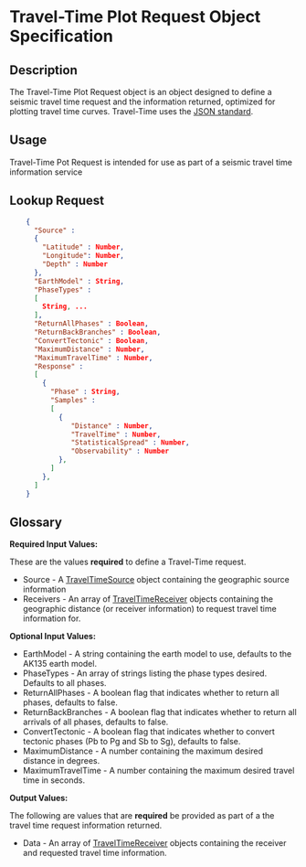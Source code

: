 # Travel-Time Plot Request Object Specification

## Description

The Travel-Time Plot Request object is an object designed to define a seismic travel
time request and the information returned, optimized for plotting travel time curves.  Travel-Time uses the
[JSON standard](http://www.json.org).

## Usage
Travel-Time Pot Request is intended for use as part of a seismic travel time
information service

## Lookup Request

```json
    {
      "Source" :
      {
        "Latitude" : Number,
        "Longitude": Number,
        "Depth" : Number
      },
      "EarthModel" : String,
      "PhaseTypes" :
      [
        String, ...
      ],
      "ReturnAllPhases" : Boolean,
      "ReturnBackBranches" : Boolean,
      "ConvertTectonic" : Boolean,
      "MaximumDistance" : Number,
      "MaximumTravelTime" : Number,
      "Response" :
      [
        {
          "Phase" : String,
          "Samples" :
          [
            {
               "Distance" : Number,
               "TravelTime" : Number,
               "StatisticalSpread" : Number,
               "Observability" : Number
            },
          ]
        },
      ]
    }
```


## Glossary

**Required Input Values:**

These are the values **required** to define a Travel-Time request.

* Source -  A [TravelTimeSource](TravelTimeSource.md) object containing the geographic source information
* Receivers - An array of [TravelTimeReceiver](TravelTimeReceiver.md) objects containing the geographic distance (or receiver information) to request travel time information for.

**Optional Input Values:**

* EarthModel - A string containing the earth model to use, defaults to the
AK135 earth model.
* PhaseTypes - An array of strings listing the phase types desired. Defaults to all phases.
* ReturnAllPhases - A boolean flag that indicates whether to return all phases,
defaults to false.
* ReturnBackBranches - A boolean flag that indicates whether to return all
arrivals of all phases, defaults to false.
* ConvertTectonic - A boolean flag that indicates whether to convert tectonic
phases (Pb to Pg and Sb to Sg), defaults to false.
* MaximumDistance - A number containing the maximum desired distance in degrees.
* MaximumTravelTime - A number containing the maximum desired travel time in seconds.

**Output Values:**

The following are values that are **required** be provided as part of a the
travel time request information returned.

* Data - An array of [TravelTimeReceiver](TravelTimeReceiver.md) objects containing the receiver and requested travel time information.
